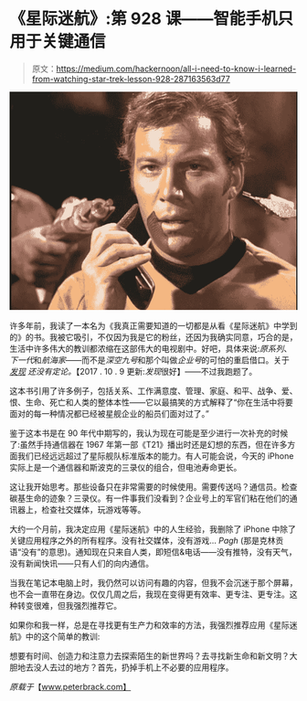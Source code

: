 # 《星际迷航》:第 928 课——智能手机只用于关键通信

> 原文：<https://medium.com/hackernoon/all-i-need-to-know-i-learned-from-watching-star-trek-lesson-928-287163563d77>

![](img/beb75d4e709c8b18701532216f7cb051.png)

许多年前，我读了一本名为《我真正需要知道的一切都是从看《星际迷航》中学到的》的书。我被它吸引，不仅因为我是它的粉丝，还因为我确实同意，巧合的是，生活中许多伟大的教训都浓缩在这部伟大的电视剧中。好吧，具体来说:*原系列*、*下一代*和*航海家*——而不是*深空九号*和那个叫做*企业号*的可怕的重启借口。关于 [*发现*](http://www.cbs.com/shows/star-trek-discovery/) *还没有定论。*【2017 . 10 . 9 更新:*发现*很好】——不过我跑题了。

这本书引用了许多例子，包括关系、工作满意度、管理、家庭、和平、战争、爱、恨、生命、死亡和人类的整体本性——它以最搞笑的方式解释了“你在生活中将要面对的每一种情况都已经被星舰企业的船员们面对过了。”

鉴于这本书是在 90 年代中期写的，我认为现在可能是至少进行一次补充的时候了:虽然手持通信器在 1967 年第一部《T21》播出时还是幻想的东西，但在许多方面我们已经远远超过了星际舰队标准版本的能力。有人可能会说，今天的 iPhone 实际上是一个通信器和斯波克的三录仪的组合，但电池寿命更长。

这让我开始思考。那些设备只在非常需要的时候使用。需要传送吗？通信员。检查碳基生命的迹象？三录仪。有一件事我们没看到？企业号上的军官们粘在他们的通讯器上，检查社交媒体，玩游戏等等。

大约一个月前，我决定应用《星际迷航》中的人生经验，我删除了 iPhone 中除了关键应用程序之外的所有程序。没有社交媒体，没有游戏… *Pagh* (那是克林贡语“没有”的意思)。通知现在只来自人类，即短信&电话——没有推特，没有天气，没有新闻快讯——只有人们的向内通信。

当我在笔记本电脑上时，我仍然可以访问有趣的内容，但我不会沉迷于那个屏幕，也不会一直带在身边。仅仅几周之后，我现在变得更有效率、更专注、更专注。这种转变很难，但我强烈推荐它。

如果你和我一样，总是在寻找更有生产力和效率的方法，我强烈推荐应用《星际迷航》中的这个简单的教训:

想要有时间、创造力和注意力去探索陌生的新世界吗？去寻找新生命和新文明？大胆地去没人去过的地方？首先，扔掉手机上不必要的应用程序。

*原载于*【www.peterbrack.com】